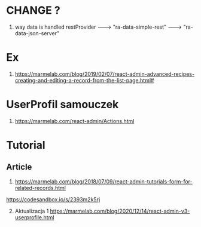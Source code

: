 # CHANGE ? 
1)  way data is handled
        restProvider --->
         "ra-data-simple-rest" ---> "ra-data-json-server"


# Ex
 1) https://marmelab.com/blog/2019/02/07/react-admin-advanced-recipes-creating-and-editing-a-record-from-the-list-page.html# 
 
 # UserProfil samouczek
 1) https://marmelab.com/react-admin/Actions.html
 

 # Tutorial 
 ## Article 
 1) https://marmelab.com/blog/2018/07/09/react-admin-tutorials-form-for-related-records.html

 https://codesandbox.io/s/2393m2k5rj


 2) Aktualizacja 1 https://marmelab.com/blog/2020/12/14/react-admin-v3-userprofile.html